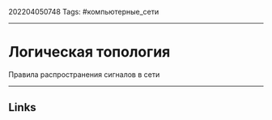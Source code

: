 202204050748
Tags: #компьютерные_сети

---

# Логическая топология
Правила распространения сигналов в сети

---
## Links